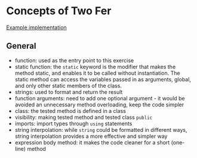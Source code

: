 # Concepts of Two Fer

[Example implementation](https://github.com/exercism/csharp/blob/master/exercises/two-fer/Example.cs)

## General

- function: used as the entry point to this exercise
- static function: the `static` keyword is the modifier that makes the method static, and enables it to be called without instantiation. The static method can access the variables passed in as arguments, global, and only other static members of the class.
- strings: used to format and return the result
- function arguments: need to add one optional argument - it would be avoided an unnecessary method overloading, keep the code simpler
- class: the tested method is defined in a class
- visibility: making tested method and tested class `public`
- imports: import types through `using` statements
- string interpolation: while `string` could be formatted in different ways, string interpolation provides a more effective and simpler way
- expression body method: it makes the code cleaner for a short (one-line) method
